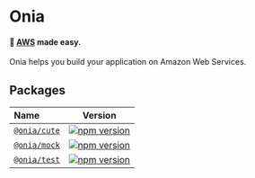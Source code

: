 # Onia

#### 🚀 [AWS](https://aws.amazon.com) made easy.

Onia helps you build your application on Amazon Web Services.

## Packages

| Name                                                                    |                                               Version                                               |
|:------------------------------------------------------------------------|:---------------------------------------------------------------------------------------------------:|
| [`@onia/cute`](https://github.com/spridev/onia/tree/main/packages/cute) | [![npm version](https://img.shields.io/npm/v/@onia/cute)](https://www.npmjs.com/package/@onia/cute) |
| [`@onia/mock`](https://github.com/spridev/onia/tree/main/packages/mock) | [![npm version](https://img.shields.io/npm/v/@onia/mock)](https://www.npmjs.com/package/@onia/mock) |
| [`@onia/test`](https://github.com/spridev/onia/tree/main/packages/test) | [![npm version](https://img.shields.io/npm/v/@onia/test)](https://www.npmjs.com/package/@onia/test) |
